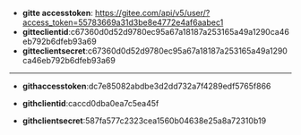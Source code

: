 - **gitte accesstoken**: https://gitee.com/api/v5/user/?access_token=55783669a31d3be8e4772e4af6aabec1
- **gitteclientid**:c67360d0d52d9780ec95a67a18187a253165a49a1290ca46eb792b6dfeb93a69
- **gitteclientsecret**:c67360d0d52d9780ec95a67a18187a253165a49a1290ca46eb792b6dfeb93a69

---

- **githaccesstoken**:dc7e85082abdbe3d2dd732a7f4289edf5765f866

- **githclientid**:caccd0dba0ea7c5ea45f
- **githclientsecret**:587fa577c2323cea1560b04638e25a8a72310b19
